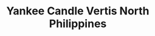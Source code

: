 ---
title: "Yankee Candle Vertis North Philippines"
url: /quezon-city/yankee-candle-vertis-north-philippines/
shop: Kerzen
---